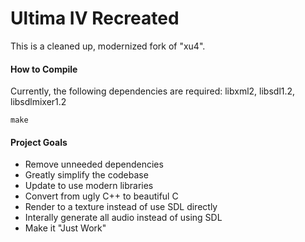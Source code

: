 # Ultima IV Recreated

This is a cleaned up, modernized fork of "xu4".

#### How to Compile
Currently, the following dependencies are required:
libxml2, libsdl1.2, libsdlmixer1.2
```
make
```

#### Project Goals
* Remove unneeded dependencies
* Greatly simplify the codebase
* Update to use modern libraries
* Convert from ugly C++ to beautiful C
* Render to a texture instead of use SDL directly
* Interally generate all audio instead of using SDL
* Make it "Just Work"
